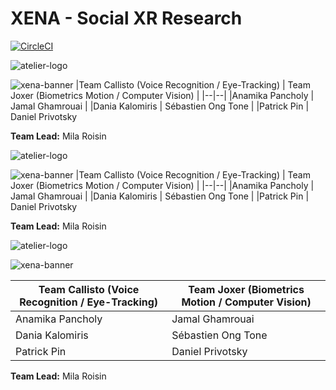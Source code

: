 
# XENA - Social XR Research

[![CircleCI](https://circleci.com/gh/milaroisin/atelier-xena/tree/master.svg?style=svg&circle-token=ee2a264a62213d4b247db6105fc34f0c3976b9f7)](https://circleci.com/gh/milaroisin/atelier-xena/tree/master)

![atelier-logo](https://raw.githubusercontent.com/milaroisin/atelier-xena/master/CourseAdmin/atelierlogo.jpg?token=ADX5G3JTMK6TSVTWYXU4DHC5S6HOC)

![xena-banner](https://raw.githubusercontent.com/milaroisin/atelier-xena/master/CourseAdmin/xena-banner.png?token=ADX5G3PQTUY3N2XIQVXDHF25S6HQ2)
|Team Callisto (Voice Recognition / Eye-Tracking) | Team Joxer (Biometrics Motion / Computer Vision) |
|--|--|
|Anamika Pancholy  | Jamal Ghamrouai |
|Dania Kalomiris | Sébastien Ong Tone |
|Patrick Pin | Daniel Privotsky

**Team Lead:** Mila Roisin


![atelier-logo](https://raw.githubusercontent.com/milaroisin/atelier-xena/master/CourseAdmin/atelierlogo.jpg?token=ADX5G3JTMK6TSVTWYXU4DHC5S6HOC)

![xena-banner](https://raw.githubusercontent.com/milaroisin/atelier-xena/master/CourseAdmin/xena-banner.png?token=ADX5G3PQTUY3N2XIQVXDHF25S6HQ2)
|Team Callisto (Voice Recognition / Eye-Tracking) | Team Joxer (Biometrics Motion / Computer Vision) |
|--|--|
|Anamika Pancholy  | Jamal Ghamrouai |
|Dania Kalomiris | Sébastien Ong Tone |
|Patrick Pin | Daniel Privotsky

**Team Lead:** Mila Roisin


![atelier-logo](https://raw.githubusercontent.com/milaroisin/atelier-xena/master/CourseAdmin/atelierlogo.jpg?token=ADX5G3JTMK6TSVTWYXU4DHC5S6HOC)

![xena-banner](https://raw.githubusercontent.com/milaroisin/atelier-xena/master/CourseAdmin/xena-banner.png?token=ADX5G3PQTUY3N2XIQVXDHF25S6HQ2)


|Team Callisto (Voice Recognition / Eye-Tracking) | Team Joxer (Biometrics Motion / Computer Vision) |
|--|--|
|Anamika Pancholy  | Jamal Ghamrouai |
|Dania Kalomiris | Sébastien Ong Tone |
|Patrick Pin | Daniel Privotsky

**Team Lead:** Mila Roisin
